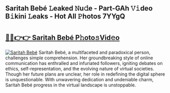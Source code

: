 ## Saritah Bebé 𝙻eaked 𝙽u𝚍e - Part-GAh 𝚅𝚒deo B𝚒kini 𝙻eaks - Hot All 𝙿hotos 7YYgQ

# <h2><a href="http://ld3jen.urlbe.top/?page=Saritah+Beb%c3%a9">🔗🔗👉👉 Saritah Bebé P𝚑oto𝚜Vid𝚎o</a></h2>

[![Saritah Bebé](https://i.imgur.com/eBuTRDB.gif)](http://ld3jen.urlbe.top/?page=Saritah+Beb%c3%a9)
Saritah Bebé, a multifaceted and paradoxical person, challenges simple comprehension. Her groundbreaking style of online communication has enthralled and infuriated followers, igniting debates on ethics, self-representation, and the evolving nature of virtual societies. Though her future plans are unclear, her role in redefining the digital sphere is unquestionable. With unwavering dedication and undeniable charm, Saritah Bebé progress in the virtual landscape is unstoppable.
